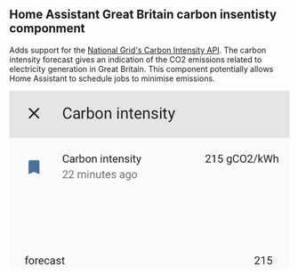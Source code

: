 ## Home Assistant Great Britain carbon insentisty componment

Adds support for the [National Grid's Carbon Intensity API](http://carbonintensity.org.uk).
The carbon intensity forecast gives an indication of the CO2 emissions related to electricity generation in Great Britain.
This component potentially allows Home Assistant to schedule jobs to minimise emissions.

![Example](example.png)




